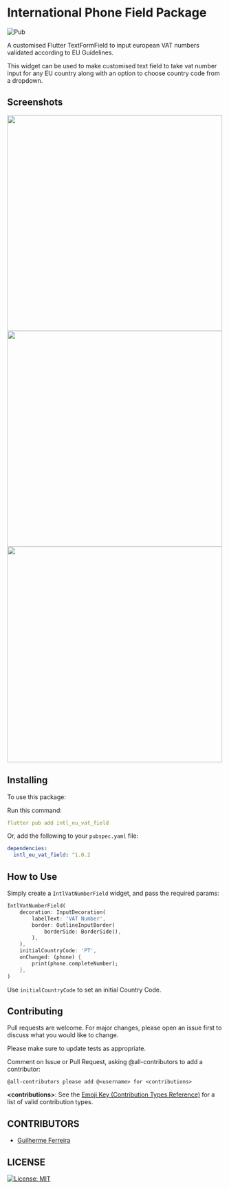 # International Phone Field Package

![Pub](https://img.shields.io/pub/v/intl_eu_vat_field)

A customised Flutter TextFormField to input european VAT numbers validated according to EU Guidelines.

This widget can be used to make customised text field to take vat number input for any EU country along with an option to choose country code from a dropdown.

## Screenshots

<img src="https://github.com/gmaxferr/intl_eu_vat_field/blob/master/1.png?raw=true" height="500px"> <img src="https://github.com/gmaxferr/intl_eu_vat_field/blob/master/2.png?raw=true" height="500px"> <img src="https://github.com/gmaxferr/intl_eu_vat_field/blob/master/3.png?raw=true" height="500px">

## Installing

To use this package:

Run this command:

```yaml
flutter pub add intl_eu_vat_field
```

Or, add the following to your `pubspec.yaml` file:

```yaml
dependencies:
  intl_eu_vat_field: ^1.0.2
```

## How to Use

Simply create a `IntlVatNumberField` widget, and pass the required params:

```dart
IntlVatNumberField(
    decoration: InputDecoration(
        labelText: 'VAT Number',
        border: OutlineInputBorder(
            borderSide: BorderSide(),
        ),
    ),
    initialCountryCode: 'PT',
    onChanged: (phone) {
        print(phone.completeNumber);
    },
)
```

Use `initialCountryCode` to set an initial Country Code.

## Contributing

Pull requests are welcome. For major changes, please open an issue first to discuss what you would like to change.

Please make sure to update tests as appropriate.

Comment on Issue or Pull Request, asking @all-contributors to add a contributor:

```shell
@all-contributors please add @<username> for <contributions>
```

**\<contributions>**: See the [Emoji Key (Contribution Types Reference)](https://allcontributors.org/docs/en/emoji-key) for a list of valid contribution types.

## CONTRIBUTORS

- [Guilherme Ferreira](https://github.com/gmaxferr/)

## LICENSE

[![License: MIT](https://img.shields.io/badge/License-MIT-yellow.svg)](https://opensource.org/licenses/MIT)
